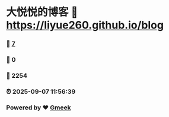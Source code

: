 # 大悦悦的博客 :link: https://liyue260.github.io/blog 
### :page_facing_up: [7](https://liyue260.github.io/blog/tag.html) 
### :speech_balloon: 0 
### :hibiscus: 2254 
### :alarm_clock: 2025-09-07 11:56:39 
### Powered by :heart: [Gmeek](https://github.com/Meekdai/Gmeek)

